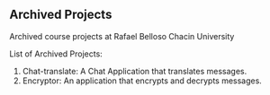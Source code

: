 Archived Projects
---
Archived course projects at Rafael Belloso Chacin University

List of Archived Projects:
1. Chat-translate: A Chat Application that translates messages.
2. Encryptor: An application that encrypts and decrypts messages.